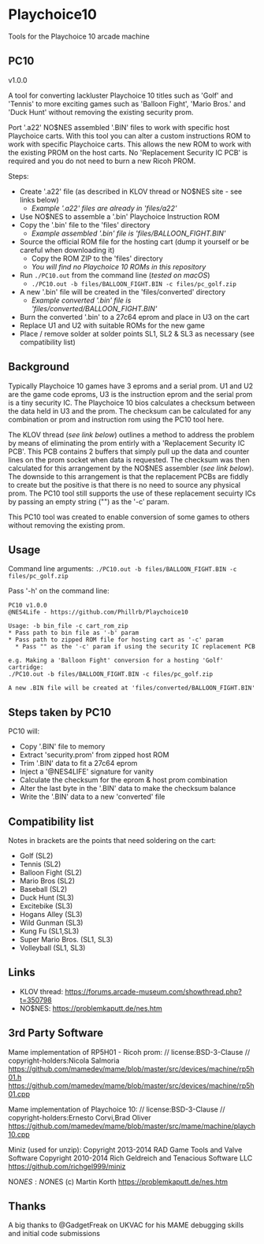 # Playchoice10
Tools for the Playchoice 10 arcade machine

## PC10
v1.0.0

A tool for converting lackluster Playchoice 10 titles such as 'Golf' and 'Tennis' to more exciting games such as 'Balloon Fight', 'Mario Bros.' and 'Duck Hunt' without removing the existing security prom.

Port '.a22' NO$NES assembled '.BIN' files to work with specific host Playchoice carts. With this tool you can alter a custom instructions ROM to work with specific Playchoice carts. This allows the new ROM to work with the existing PROM on the host carts. No 'Replacement Security IC PCB' is required and you do not need to burn a new Ricoh PROM.

Steps:
* Create '.a22' file (as described in KLOV thread or NO$NES site - see links below)
  * _Example '.a22' files are already in 'files/a22'_
* Use NO$NES to assemble a '.bin' Playchoice Instruction ROM
* Copy the '.bin' file to the 'files' directory
  * _Example assembled '.bin' file is 'files/BALLOON_FIGHT.BIN'_
* Source the official ROM file for the hosting cart (dump it yourself or be careful when downloading it)
  * Copy the ROM ZIP to the 'files' directory
  * _You will find no Playchoice 10 ROMs in this repository_
* Run `./PC10.out` from the command line (_tested on macOS_)
  * `./PC10.out -b files/BALLOON_FIGHT.BIN -c files/pc_golf.zip`
* A new '.bin' file will be created in the 'files/converted' directory
  * _Example converted '.bin' file is 'files/converted/BALLOON_FIGHT.BIN'_
* Burn the converted '.bin' to a 27c64 eprom and place in U3 on the cart
* Replace U1 and U2 with suitable ROMs for the new game
* Place / remove solder at solder points SL1, SL2 & SL3 as necessary (see compatibility list)

## Background
Typically Playchoice 10 games have 3 eproms and a serial prom. U1 and U2 are the game code eproms, U3 is the instruction eprom and the serial prom is a tiny security IC. The Playchoice 10 bios calculates a checksum between the data held in U3 and the prom. The checksum can be calculated for any combination or prom and instruction rom using the PC10 tool here.

The KLOV thread (_see link below_) outlines a method to address the problem by means of eliminating the prom entirly with a 'Replacement Security IC PCB'. This PCB contains 2 buffers that simply pull up the data and counter lines on the prom socket when data is requested. The checksum was then calculated for this arrangement by the NO$NES assembler (_see link below_). The downside to this arrangement is that the replacement PCBs are fiddly to create but the positive is that there is no need to source any physical prom. The PC10 tool still supports the use of these replacement secuirty ICs by passing an empty string ("") as the '-c' param. 

This PC10 tool was created to enable conversion of some games to others without removing the existing prom.

## Usage

Command line arguments:
```./PC10.out -b files/BALLOON_FIGHT.BIN -c files/pc_golf.zip```

Pass '-h' on the command line:
```
PC10 v1.0.0
@NES4Life - https://github.com/Phillrb/Playchoice10

Usage: -b bin_file -c cart_rom_zip
* Pass path to bin file as '-b' param
* Pass path to zipped ROM file for hosting cart as '-c' param
  * Pass "" as the '-c' param if using the security IC replacement PCB

e.g. Making a 'Balloon Fight' conversion for a hosting 'Golf' cartridge:
./PC10.out -b files/BALLOON_FIGHT.BIN -c files/pc_golf.zip

A new .BIN file will be created at 'files/converted/BALLOON_FIGHT.BIN' 
```
## Steps taken by PC10
PC10 will:
* Copy '.BIN' file to memory
* Extract 'security.prom' from zipped host ROM
* Trim '.BIN' data to fit a 27c64 eprom
* Inject a '@NES4LIFE' signature for vanity
* Calculate the checksum for the eprom & host prom combination
* Alter the last byte in the '.BIN' data to make the checksum balance
* Write the '.BIN' data to a new 'converted' file

## Compatibility list
Notes in brackets are the points that need soldering on the cart:
* Golf (SL2)
* Tennis (SL2)
* Balloon Fight (SL2)
* Mario Bros (SL2)
* Baseball (SL2)
* Duck Hunt (SL3)
* Excitebike (SL3)
* Hogans Alley (SL3)
* Wild Gunman (SL3)
* Kung Fu (SL1,SL3)
* Super Mario Bros. (SL1, SL3)
* Volleyball (SL1, SL3)

## Links
* KLOV thread: https://forums.arcade-museum.com/showthread.php?t=350798
* NO$NES: https://problemkaputt.de/nes.htm

## 3rd Party Software
Mame implementation of RP5H01 - Ricoh prom:
// license:BSD-3-Clause
// copyright-holders:Nicola Salmoria
https://github.com/mamedev/mame/blob/master/src/devices/machine/rp5h01.h
https://github.com/mamedev/mame/blob/master/src/devices/machine/rp5h01.cpp

Mame implementation of Playchoice 10:
// license:BSD-3-Clause
// copyright-holders:Ernesto Corvi,Brad Oliver
https://github.com/mamedev/mame/blob/master/src/mame/machine/playch10.cpp

Miniz (used for unzip):
Copyright 2013-2014 RAD Game Tools and Valve Software
Copyright 2010-2014 Rich Geldreich and Tenacious Software LLC
https://github.com/richgel999/miniz

NO$NES:
NO$NES (c) Martin Korth
https://problemkaputt.de/nes.htm

## Thanks
A big thanks to @GadgetFreak on UKVAC for his MAME debugging skills and initial code submissions
